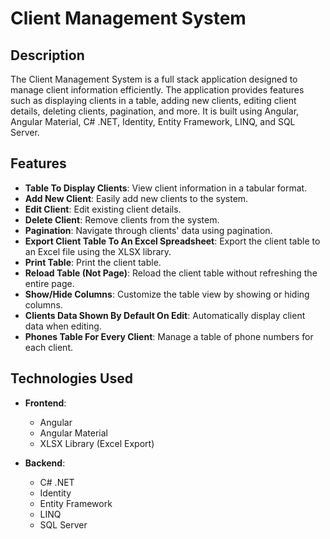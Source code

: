 # Client Management System

## Description

The Client Management System is a full stack application designed to manage client information efficiently. The application provides features such as displaying clients in a table, adding new clients, editing client details, deleting clients, pagination, and more. It is built using Angular, Angular Material, C# .NET, Identity, Entity Framework, LINQ, and SQL Server.

## Features

-   **Table To Display Clients**: View client information in a tabular format.
-   **Add New Client**: Easily add new clients to the system.
-   **Edit Client**: Edit existing client details.
-   **Delete Client**: Remove clients from the system.
-   **Pagination**: Navigate through clients' data using pagination.
-   **Export Client Table To An Excel Spreadsheet**: Export the client table to an Excel file using the XLSX library.
-   **Print Table**: Print the client table.
-   **Reload Table (Not Page)**: Reload the client table without refreshing the entire page.
-   **Show/Hide Columns**: Customize the table view by showing or hiding columns.
-   **Clients Data Shown By Default On Edit**: Automatically display client data when editing.
-   **Phones Table For Every Client**: Manage a table of phone numbers for each client.

## Technologies Used

-   **Frontend**:

    -   Angular
    -   Angular Material
    -   XLSX Library (Excel Export)

-   **Backend**:
    -   C# .NET
    -   Identity
    -   Entity Framework
    -   LINQ
    -   SQL Server
